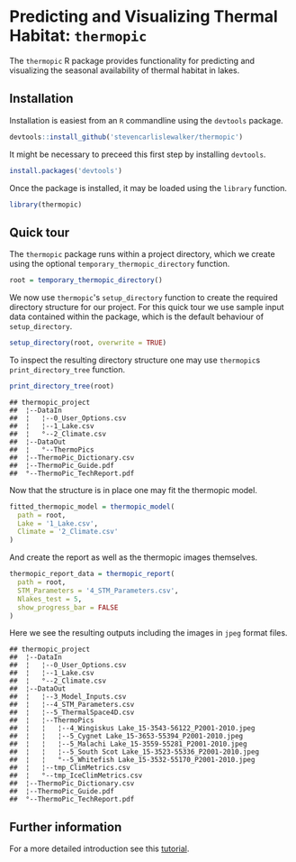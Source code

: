 # Predicting and Visualizing Thermal Habitat: `thermopic`

The `thermopic` R package provides functionality for predicting and visualizing the seasonal availability of thermal habitat in lakes.

## Installation

Installation is easiest from an `R` commandline using the `devtools` package.

```r
devtools::install_github('stevencarlislewalker/thermopic')
```

It might be necessary to preceed this first step by installing `devtools`.

```r
install.packages('devtools')
```

Once the package is installed, it may be loaded using the `library` function.

```r
library(thermopic)
```

## Quick tour

The `thermopic` package runs within a project directory, which we create using the optional `temporary_thermopic_directory` function.

```r
root = temporary_thermopic_directory()
```

We now use `thermopic`'s `setup_directory` function to create the required directory structure for our project. For this quick tour we use sample input data contained within the package, which is the default behaviour of `setup_directory`.

```r
setup_directory(root, overwrite = TRUE)
```

To inspect the resulting directory structure one may use `thermopic`s `print_directory_tree` function.

```r
print_directory_tree(root)
```

```
## thermopic_project           
##  ¦--DataIn                  
##  ¦   ¦--0_User_Options.csv  
##  ¦   ¦--1_Lake.csv          
##  ¦   °--2_Climate.csv       
##  ¦--DataOut                 
##  ¦   °--ThermoPics          
##  ¦--ThermoPic_Dictionary.csv
##  ¦--ThermoPic_Guide.pdf     
##  °--ThermoPic_TechReport.pdf
```

Now that the structure is in place one may fit the thermopic model.

```r
fitted_thermopic_model = thermopic_model(
  path = root,
  Lake = '1_Lake.csv',
  Climate = '2_Climate.csv'
)
```

And create the report as well as the thermopic images themselves.

```r
thermopic_report_data = thermopic_report(
  path = root,
  STM_Parameters = '4_STM_Parameters.csv',
  Nlakes_test = 5,
  show_progress_bar = FALSE
)
```

Here we see the resulting outputs including the images in `jpeg` format files.

```
## thermopic_project                                          
##  ¦--DataIn                                                 
##  ¦   ¦--0_User_Options.csv                                 
##  ¦   ¦--1_Lake.csv                                         
##  ¦   °--2_Climate.csv                                      
##  ¦--DataOut                                                
##  ¦   ¦--3_Model_Inputs.csv                                 
##  ¦   ¦--4_STM_Parameters.csv                               
##  ¦   ¦--5_ThermalSpace4D.csv                               
##  ¦   ¦--ThermoPics                                         
##  ¦   ¦   ¦--4_Wingiskus Lake_15-3543-56122_P2001-2010.jpeg 
##  ¦   ¦   ¦--5_Cygnet Lake_15-3653-55394_P2001-2010.jpeg    
##  ¦   ¦   ¦--5_Malachi Lake_15-3559-55281_P2001-2010.jpeg   
##  ¦   ¦   ¦--5_South Scot Lake_15-3523-55336_P2001-2010.jpeg
##  ¦   ¦   °--5_Whitefish Lake_15-3532-55170_P2001-2010.jpeg 
##  ¦   ¦--tmp_ClimMetrics.csv                                
##  ¦   °--tmp_IceClimMetrics.csv                             
##  ¦--ThermoPic_Dictionary.csv                               
##  ¦--ThermoPic_Guide.pdf                                    
##  °--ThermoPic_TechReport.pdf
```



## Further information

For a more detailed introduction see this [tutorial](inst/doc/thermopic_tutorial.md).
